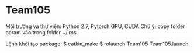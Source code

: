 # Team105

Môi trường và thư viện: Python 2.7, Pytorch GPU, CUDA
Chú ý: copy folder param vào trong folder ~/.ros

Lệnh khởi tạo package:
$ catkin_make
$ rolaunch Team105 Team105.launch
